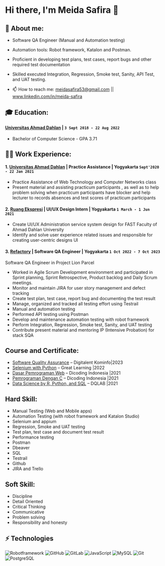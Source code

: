 # Hi there, I'm Meida Safira 👋
## 📌 About me:
- Software QA Engineer (Manual and Automation testing)
- Automation tools: Robot framework, Katalon and Postman.
- Proficient in developing test plans, test cases, report bugs and other required test documentation
- Skilled executed Integration, Regression, Smoke test, Sanity, API Test, and UAT testing.
  
- 📫 How to reach me: meidasafira53@gmail.com || www.linkedin.com/in/meida-safira 

## 🎓 Education:

#### [Universitas Ahmad Dahlan](https://uad.ac.id/en/) | `3 Sept 2018 - 22 Aug 2022`
- Bachelor of Computer Science - GPA 3.71

## 👩‍💻 Work Experience:
#### 1. [Universitas Ahmad Dahlan](https://uad.ac.id/en/)  | Practice Assistance | Yogyakarta `Sept'2020 - 22 Jan 2021`
   - Practice Assistance of Web Technology and Computer Networks class
   - Present material and assisting practicum participants , as well as to help problem solving when practicum participants have blocker and help lecturer to records absences and test scores of practicum participants
     
#### 2. [Ruang Ekspresi](https://www.instagram.com/ruangekspresi.uad/) | UI/UX Design Intern | Yogyakarta `1 March - 1 Jun 2021`
   - Create UI/UX Administration service system design for FAST Faculty of Ahmad Dahlan University
   - Identify and solve user experience related issues and responsible for creating user-centric designs UI
     
#### 3. [Refactory](https://www.linkedin.com/school/refactory-id/) | Software QA Engineer | Yogyakarta `1 Oct 2022 - 7 Oct 2023`
Software QA Engineer in Project Lion Parcel
   - Worked in Agile Scrum Development environment and participated in Sprint planning, Sprint Retrospective, Product backlog and Daily Scrum meetings.
   - Monitor and maintain JIRA for user story management and defect tracking
   - Create test plan, test case, report bug and documenting the test result
   - Manage, organized and tracked all testing effort using Testrail
   - Manual and automation testing
   - Performed API testing using Postman
   - Develop and maintenance automation testing with robot framework
   - Perform Integration, Regression, Smoke test, Sanity, and UAT testing
   - Contribute present material and mentoring IP (Intensive Probation) for stack SQA


## Course and Certificate:

- [Software Quality Assurance](https://drive.google.com/file/d/1-uQewUI4_Atptng5O0osYQxNl-blJVkv/view) – Digitalent Kominfo|2023
- [Selenium with Python](https://drive.google.com/drive/u/0/folders/16A5WcXno-yhjq-GiYbT8iMkoM8cUUmgr) – Great Learning |2022
- [Dasar Pemrograman Web](https://drive.google.com/file/d/1781cYpb3TchyGBMDt4pFLHVbS9JnY0Xj/view?usp=drive_link) – Dicoding Indonesia |2021
- [Pemrograman Dengan C](https://www.dicoding.com/certificates/ERZR40J32ZYV) – Dicoding Indonesia |2021
- [Data Science by R, Python, and SQL](https://drive.google.com/file/d/1uw47MZGwKDlR_9xgrF7q1lguZz1hVZjx/view?usp=drive_link) – DQLAB |2021


## Hard Skill:

- Manual Testing (Web and Mobile apps)
- Automation Testing (with robot framework and Katalon Studio)
- Selenium and appium
- Regression, Smoke and UAT testing
- Test plan, test case and document test result
- Performance testing
- Postman
- Dbeaver
- SQL
- Testrail
- Github
- JIRA and Trello

## Soft Skill:

- Discipline
- Detail Oriented
- Critical Thinking
- Communicative
- Problem solving
- Responsibility and honesty


## ⚡ Technologies
![Robotframework](https://img.shields.io/badge/-GitHub-181717?style=flat-square&logo=github)
![GitHub](https://img.shields.io/badge/-GitHub-181717?style=flat-square&logo=github)
![GitLab](https://img.shields.io/badge/-GitLab-FCA121?style=flat-square&logo=gitlab)
![JavaScript](https://img.shields.io/badge/-JavaScript-black?style=flat-square&logo=javascript)
![MySQL](https://img.shields.io/badge/-MySQL-black?style=flat-square&logo=mysql)
![Git](https://img.shields.io/badge/-Git-black?style=flat-square&logo=git)
![PostgreSQL](https://img.shields.io/badge/-PostgreSQL-336791?style=flat-square&logo=postgresql)

